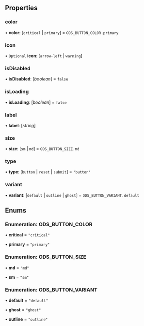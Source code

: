 ## Properties
### color

•  **color**: [`critical` | `primary`] = `ODS_BUTTON_COLOR.primary`


### icon

• `Optional` **icon**: [`arrow-left` | `warning`] 


### isDisabled

•  **isDisabled**: [_boolean_] = `false`


### isLoading

•  **isLoading**: [_boolean_] = `false`


### label

•  **label**: [_string_] 


### size

•  **size**: [`sm` | `md`] = `ODS_BUTTON_SIZE.md`


### type

•  **type**: [`button` | `reset` | `submit`] = `'button'`


### variant

•  **variant**: [`default` | `outline` | `ghost`] = `ODS_BUTTON_VARIANT.default`




## Enums
### Enumeration: ODS_BUTTON_COLOR

• **critical** = `"critical"`

• **primary** = `"primary"`


### Enumeration: ODS_BUTTON_SIZE

• **md** = `"md"`

• **sm** = `"sm"`


### Enumeration: ODS_BUTTON_VARIANT

• **default** = `"default"`

• **ghost** = `"ghost"`

• **outline** = `"outline"`

